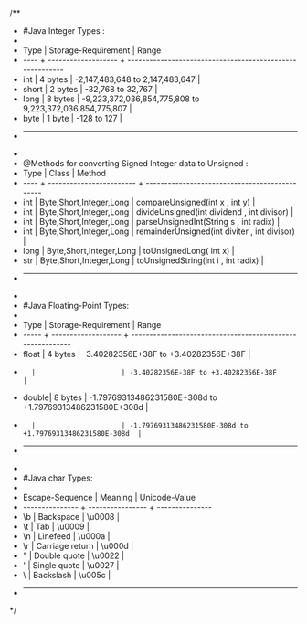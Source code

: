/**
* #Java Integer Types :
* 
* Type  | Storage-Requirement |  Range
* ----	+ ------------------- + ---------------------------------------------------------
* int 	| 4 bytes             | -2,147,483,648 to 2,147,483,647                          |
* short | 2 bytes             | -32,768 to 32,767                                        |
* long  | 8 bytes             | -9,223,372,036,854,775,808 to 9,223,372,036,854,775,807  |
* byte  | 1 byte              | -128 to 127                                              |
* ---------------------------------------------------------------------------------------
*
* @Methods for  converting Signed Integer data to Unsigned :
* Type | Class                    | Method                         
* ---- + ------------------------ + ----------------------------------------------
* int  | Byte,Short,Integer,Long  | compareUnsigned(int x , int y)                |
* int  | Byte,Short,Integer,Long  | divideUnsigned(int dividend , int divisor)    |
* int  | Byte,Short,Integer,Long  | parseUnsignedInt(String s , int radix)        |
* int  | Byte,Short,Integer,Long  | remainderUnsigned(int diviter , int divisor)  |
* long | Byte,Short,Integer,Long  | toUnsignedLong( int x)                        |
* str  | Byte,Short,Integer,Long  | toUnsignedString(int i , int radix)           |
* --------------------------------------------------------------------------------
*
* #Java Floating-Point Types:
* 
* Type  | Storage-Requirement | Range
* ----- + ------------------- + ----------------------------------------------------------
* float | 4 bytes             | -3.40282356E+38F to +3.40282356E+38F                      |
*       |                     | -3.40282356E-38F to +3.40282356E-38F                      |
* double| 8 bytes             | -1.79769313486231580E+308d to +1.79769313486231580E+308d  |
*       |                     | -1.79769313486231580E-308d to +1.79769313486231580E-308d  |
* ----------------------------------------------------------------------------------------
* 
* #Java char Types:
* 
* Escape-Sequence | Meaning          | Unicode-Value
* --------------- + ---------------- + ---------------
* \b              | Backspace        | \u0008         |
* \t              | Tab              | \u0009         |
* \n              | Linefeed         | \u000a         |
* \r              | Carriage return  | \u000d         |
* \"              | Double quote     | \u0022         |
* \'              | Single quote     | \u0027         |
* \\              | Backslash        | \u005c         |
* ----------------------------------------------------
*/
